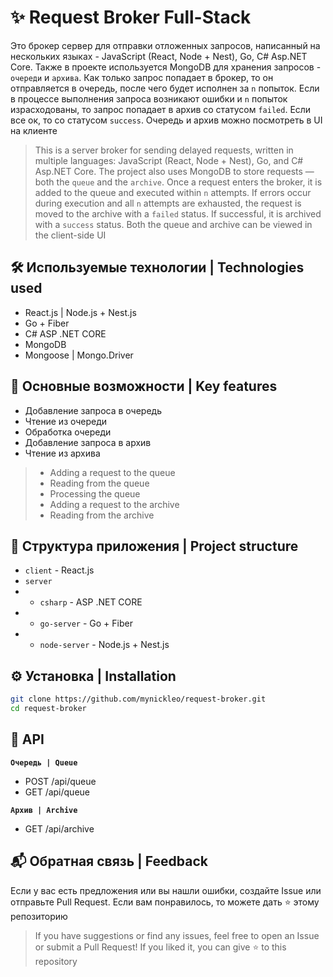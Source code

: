 # ✨ Request Broker Full-Stack

Это брокер сервер для отправки отложенных запросов, написанный на нескольких языках - JavaScript (React, Node + Nest), Go, C# Asp.NET Core. Также в проекте используется MongoDB для хранения запросов - `очереди` и `архива`. Как только запрос попадает в брокер, то он отправляется в очередь, после чего будет исполнен за `n` попыток. Если в процессе выполнения запроса возникают ошибки и `n` попыток израсходованы, то запрос попадает в архив со статусом `failed`. Если все ок, то со статусом `success`. Очередь и архив можно посмотреть в UI на клиенте

> This is a server broker for sending delayed requests, written in multiple languages: JavaScript (React, Node + Nest), Go, and C# Asp.NET Core. The project also uses MongoDB to store requests — both the `queue` and the `archive`. Once a request enters the broker, it is added to the queue and executed within `n` attempts. If errors occur during execution and all `n` attempts are exhausted, the request is moved to the archive with a `failed` status. If successful, it is archived with a `success` status. Both the queue and archive can be viewed in the client-side UI

## 🛠️ Используемые технологии | Technologies used
- React.js | Node.js + Nest.js
- Go + Fiber
- C# ASP .NET CORE
- MongoDB
- Mongoose | Mongo.Driver

## 🚀 Основные возможности | Key features
- Добавление запроса в очередь
- Чтение из очереди
- Обработка очереди
- Добавление запроса в архив
- Чтение из архива

> - Adding a request to the queue
> - Reading from the queue
> - Processing the queue
> - Adding a request to the archive
> - Reading from the archive

## 📂 Структура приложения | Project structure
- `client` - React.js
- `server`
- - `csharp` - ASP .NET CORE
- - `go-server` - Go + Fiber
- - `node-server` - Node.js + Nest.js

## ⚙️ Установка | Installation
```bash
git clone https://github.com/mynickleo/request-broker.git
cd request-broker
```

## 🔗 API

**`Очередь | Queue`**
- POST /api/queue
- GET /api/queue

**`Архив | Archive`**
- GET /api/archive

## 📬 Обратная связь | Feedback
Если у вас есть предложения или вы нашли ошибки, создайте Issue или отправьте Pull Request. Если вам понравилось, то можете дать ⭐ этому репозиторию
> If you have suggestions or find any issues, feel free to open an Issue or submit a Pull Request! If you liked it, you can give ⭐ to this repository